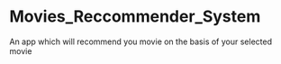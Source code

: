 # Movies_Reccommender_System
An app which will recommend you movie on the basis of your selected movie
